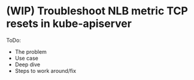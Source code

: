 # (WIP) Troubleshoot NLB metric TCP resets in kube-apiserver

ToDo:

- The problem
- Use case
- Deep dive
- Steps to work around/fix



